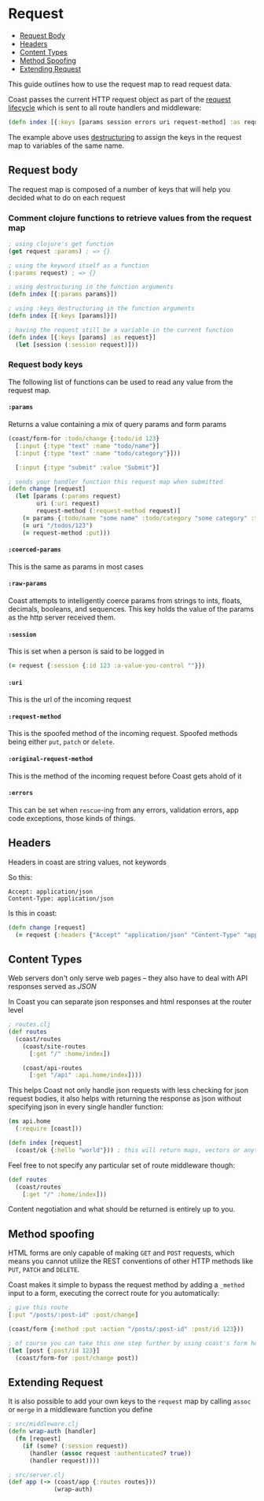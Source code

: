 # Request

* [Request Body](#user-content-request-body)
* [Headers](#user-content-headers)
* [Content Types](#user-content-content-types)
* [Method Spoofing](#user-content-method-spoofing)
* [Extending Request](#user-content-extending-request)


This guide outlines how to use the request map to read request data.

Coast passes the current HTTP request object as part of the [request lifecycle](Request-Lifecycle.md) which is sent to all route handlers and middleware:

```clojure
(defn index [{:keys [params session errors uri request-method] :as request}])
```

The example above uses [destructuring](https://clojure.org/guides/destructuring) to assign the keys in the request map to variables of the same name.

## Request body
The request map is composed of a number of keys that will help you decided what to do on each request

### Comment clojure functions to retrieve values from the request map
```clojure
; using clojure's get function
(get request :params) ; => {}

; using the keyword itself as a function
(:params request) ; => {}

; using destructuring in the function arguments
(defn index [{:params params}])

; using :keys destructuring in the function arguments
(defn index [{:keys [params]}])

; having the request still be a variable in the current function
(defn index [{:keys [params] :as request}]
  (let [session (:session request)]))
```

### Request body keys
The following list of functions can be used to read any value from the request map.

#### `:params`
Returns a value containing a mix of query params and form params

```clojure
(coast/form-for :todo/change {:todo/id 123}
  [:input {:type "text" :name "todo/name"}]
  [:input {:type "text" :name "todo/category"}]))

  [:input {:type "submit" :value "Submit"}]

; sends your handler function this request map when submitted
(defn change [request]
  (let [params (:params request)
        uri (:uri request)
        request-method (:request-method request)]
    (= params {:todo/name "some name" :todo/category "some category" :todo/id 123})
    (= uri "/todos/123")
    (= request-method :put)))
```

#### `:coerced-params`
This is the same as params in most cases

#### `:raw-params`
Coast attempts to intelligently coerce params from strings to ints, floats, decimals, booleans, and sequences.
This key holds the value of the params as the http server received them.

#### `:session`
This is set when a person is said to be logged in

```clojure
(= request {:session {:id 123 :a-value-you-control ""}})
```

#### `:uri`
This is the url of the incoming request

#### `:request-method`
This is the spoofed method of the incoming request. Spoofed methods being either `put`, `patch` or `delete`.

#### `:original-request-method`
This is the method of the incoming request before Coast gets ahold of it

#### `:errors`
This can be set when `rescue`-ing from any errors, validation errors, app code exceptions, those kinds of things.

## Headers
Headers in coast are string values, not keywords

So this:

```http
Accept: application/json
Content-Type: application/json
```

Is this in coast:

```clojure
(defn change [request]
  (= request {:headers {"Accept" "application/json" "Content-Type" "application/json"}}))
```

## Content Types
Web servers don't only serve web pages – they also have to deal with API responses served as *JSON*

In Coast you can separate json responses and html responses at the router level

```clojure
; routes.clj
(def routes
  (coast/routes
    (coast/site-routes
      [:get "/" :home/index])

    (coast/api-routes
      [:get "/api" :api.home/index])))
```

This helps Coast not only handle json requests with less checking for json request bodies, it also helps with returning the response as json without specifying json in every single handler function:

```clojure
(ns api.home
  (:require [coast]))

(defn index [request]
  (coast/ok {:hello "world"})) ; this will return maps, vectors or anything allowable as json
```

Feel free to not specify any particular set of route middleware though:

```clojure
(def routes
  (coast/routes
    [:get "/" :home/index]))
```

Content negotiation and what should be returned is entirely up to you.

## Method spoofing
HTML forms are only capable of making `GET` and `POST` requests, which means you cannot utilize the REST conventions of other HTTP methods like `PUT`, `PATCH` and `DELETE`.

Coast makes it simple to bypass the request method by adding a `_method` input to a form, executing the correct route for you automatically:

```clojure
; give this route
[:put "/posts/:post-id" :post/change]

(coast/form {:method :put :action "/posts/:post-id" :post/id 123}))

; of course you can take this one step further by using coast's form helper
(let [post {:post/id 123}]
  (coast/form-for :post/change post))
```

## Extending Request
It is also possible to add your own keys to the `request` map by calling `assoc` or `merge` in a middleware function you define

```clojure
; src/middleware.clj
(defn wrap-auth [handler]
  (fn [request]
    (if (some? (:session request))
      (handler (assoc request :authenticated? true))
      (handler request))))

; src/server.clj
(def app (-> (coast/app {:routes routes}))
             (wrap-auth)
```
